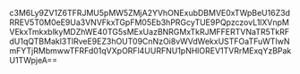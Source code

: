 c3M6Ly9ZV1Z6TFRJMU5pMW5ZMjA2YVhONExubDBMVE0xTWpBeU16Z3dRREV5T0M0eE9Ua3VNVFkxTGpFM05Eb3hPRGcyTUE9PQpzczovL1lXVnpMVEkxTmkxblkyMDZhWE40TG5sMExUazBNRGMxTkRJMFFERTVNaTR5TkRFdU1qQTBMakl3TlRveE9EZ3hOUT09CnNzOi8vWVdWekxUSTFOaTFuWTIwNmFYTjRMbmwwTFRFd01qVXpORFl4UURFNU1pNHlOREV1TVRrMExqYzBPakU1TWpjeA==